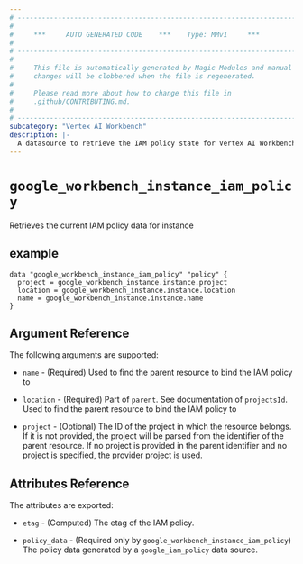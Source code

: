 ```yaml
---
# ----------------------------------------------------------------------------
#
#     ***     AUTO GENERATED CODE    ***    Type: MMv1     ***
#
# ----------------------------------------------------------------------------
#
#     This file is automatically generated by Magic Modules and manual
#     changes will be clobbered when the file is regenerated.
#
#     Please read more about how to change this file in
#     .github/CONTRIBUTING.md.
#
# ----------------------------------------------------------------------------
subcategory: "Vertex AI Workbench"
description: |-
  A datasource to retrieve the IAM policy state for Vertex AI Workbench Instance
---
```



# `google_workbench_instance_iam_policy`
Retrieves the current IAM policy data for instance


## example

```hcl
data "google_workbench_instance_iam_policy" "policy" {
  project = google_workbench_instance.instance.project
  location = google_workbench_instance.instance.location
  name = google_workbench_instance.instance.name
}
```

## Argument Reference

The following arguments are supported:

* `name` - (Required) Used to find the parent resource to bind the IAM policy to
* `location` - (Required) Part of `parent`. See documentation of `projectsId`. Used to find the parent resource to bind the IAM policy to

* `project` - (Optional) The ID of the project in which the resource belongs.
    If it is not provided, the project will be parsed from the identifier of the parent resource. If no project is provided in the parent identifier and no project is specified, the provider project is used.

## Attributes Reference

The attributes are exported:

* `etag` - (Computed) The etag of the IAM policy.

* `policy_data` - (Required only by `google_workbench_instance_iam_policy`) The policy data generated by
  a `google_iam_policy` data source.
